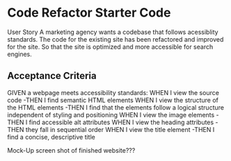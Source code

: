 # Code Refactor Starter Code
User Story
A marketing agency wants a codebase that follows acessiblity standards. The code for the existing site has been refactored and improved for the site. 
So that the site is optimized and more accessible for search engines.

## Acceptance Criteria
GIVEN a webpage meets accessibility standards:
WHEN I view the source code
-THEN I find semantic HTML elements
WHEN I view the structure of the HTML elements
-THEN I find that the elements follow a logical structure independent of styling and positioning
WHEN I view the image elements
-THEN I find accessible alt attributes
WHEN I view the heading attributes
-THEN they fall in sequential order
WHEN I view the title element
-THEN I find a concise, descriptive title

Mock-Up
screen shot of finished website???
